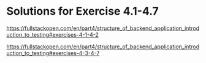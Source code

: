 # Solutions for Exercise 4.1-4.7
https://fullstackopen.com/en/part4/structure_of_backend_application_introduction_to_testing#exercises-4-1-4-2

https://fullstackopen.com/en/part4/structure_of_backend_application_introduction_to_testing#exercises-4-3-4-7
